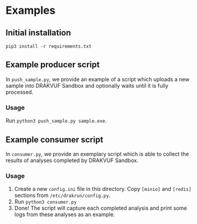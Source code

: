# Examples

## Initial installation
```
pip3 install -r requirements.txt
```

## Example producer script

In `push_sample.py`, we provide an example of a script which uploads a new sample into DRAKVUF Sandbox and optionally waits until it is fully processed.

### Usage

Run `python3 push_sample.py sample.exe`.

## Example consumer script

In `consumer.py`, we provide an exemplary script which is able to collect the results of analyses completed by DRAKVUF Sandbox.

### Usage

1. Create a new `config.ini` file in this directory. Copy `[minio]` and `[redis]` sections from `/etc/drakrun/config.py`.
2. Run `python3 consumer.py`
3. Done! The script will capture each completed analysis and print some logs from these analyses as an example.

